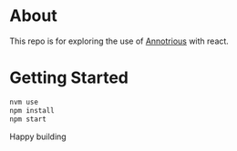 # About

This repo is for exploring the use of [Annotrious](https://recogito.github.io/annotorious/)
with react.

# Getting Started

```sh
nvm use
npm install
npm start
```

Happy building 
